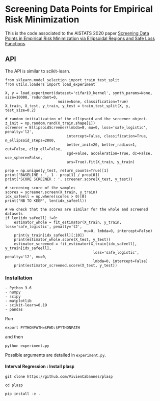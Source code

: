 # Screening Data Points for Empirical Risk Minimization

This is the code associated to the AISTATS 2020 paper [Screening Data Points in Empirical Risk Minimization via Ellipsoidal Regions and Safe Loss Functions](http://proceedings.mlr.press/v108/mialon20a).

## API

The API is similar to scikit-learn.

```
from sklearn.model_selection import train_test_split
from utils.loaders import load_experiment

X, y = load_experiment(dataset='cifar10_kernel', synth_params=None, size=10000, redundant=0, 
                        noise=None, classification=True)
X_train, X_test, y_train, y_test = train_test_split(X, y, test_size=0.2)

# random initialization of the ellipsoid and the screener object.
z_init = np.random.rand(X_train.shape[1])
screener = EllipsoidScreener(lmbda=0, mu=0, loss='safe_logistic', penalty='l2', 
                            intercept=False, classification=True, n_ellipsoid_steps=2000, 
                            better_init=20, better_radius=1, cut=False, clip_ell=False, 
                            sgd=False, acceleration=True, dc=False, use_sphere=False,
                            ars=True).fit(X_train, y_train)

prop = np.unique(y_test, return_counts=True)[1]
print('BASELINE : ', 1 - prop[1] / prop[0])
print('SCORE SCREENER : ', screener.score(X_test, y_test))

# screening score of the samples
scores = screener.screen(X_train, y_train)
idx_safeell = np.where(scores > 0)[0]
print('NB TO KEEP', len(idx_safeell))

# we check that the scores are similar for the whole and screened datasets
if len(idx_safeell) !=0:
    estimator_whole = fit_estimator(X_train, y_train, loss='safe_logistic', penalty='l2', 
                                    mu=0, lmbda=0, intercept=False)
    print(y_train[idx_safeell][:10])
    print(estimator_whole.score(X_test, y_test))
    estimator_screened = fit_estimator(X_train[idx_safeell], y_train[idx_safeell], 
                                        loss='safe_logistic', penalty='l2', mu=0, 
                                        lmbda=0, intercept=False)
    print(estimator_screened.score(X_test, y_test))
```

### Installation

```
- Python 3.6
- numpy
- scipy
- matplotlib
- scikit-learn=0.19
- pandas
```

Run 

`export PYTHONPATH=$PWD:$PYTHONPATH`

and then 

`python experiment.py`

Possible arguments are detailed in `experiment.py`.

#### Interval Regression : Install plasp

`git clone https://github.com/VivienCabannes/plasp`

`cd plasp`

`pip install -e .`

